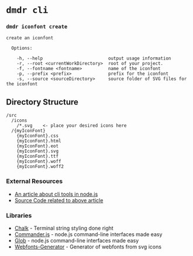 # `dmdr cli`


### `dmdr iconfont create`

    create an iconfont

      Options:

        -h, --help                         output usage information
        -r, --root <currentWorkDirectory>  root of your project.
        -f, --fontname <fontname>          name of the iconfont
        -p, --prefix <prefix>              prefix for the iconfont
        -s, --source <sourceDirectory>     source folder of SVG files for the iconfont

## Directory Structure

    /src
      /icons
        /*.svg    <- place your desired icons here
      /{myIconFont}
        {myIconFont}.css
        {myIconFont}.html
        {myIconFont}.eot
        {myIconFont}.svg
        {myIconFont}.ttf
        {myIconFont}.woff
        {myIconFont}.woff2

### External Resources

* [An article about cli tools in node.js](https://developer.atlassian.com/blog/2015/11/scripting-with-node/)
* [Source Code related to above article](https://bitbucket.org/tpettersen/bitbucket-snippet/)

### Libraries

* [Chalk](https://github.com/chalk/chalk) - Terminal string styling done right
* [Commander.js](https://github.com/tj/commander.js) - node.js command-line interfaces made easy
* [Glob](https://github.com/tj/commander.js) - node.js command-line interfaces made easy
* [Webfonts-Generator](https://github.com/sunflowerdeath/webfonts-generator) - Generator of webfonts from svg icons
